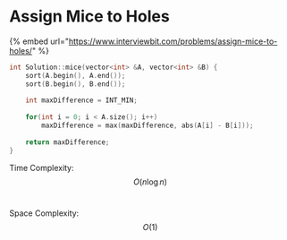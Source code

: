 # Assign Mice to Holes

{% embed url="https://www.interviewbit.com/problems/assign-mice-to-holes/" %}

```cpp
int Solution::mice(vector<int> &A, vector<int> &B) {
    sort(A.begin(), A.end());
    sort(B.begin(), B.end());
    
    int maxDifference = INT_MIN;
    
    for(int i = 0; i < A.size(); i++)
        maxDifference = max(maxDifference, abs(A[i] - B[i]));
        
    return maxDifference;
}
```

Time Complexity: $$O(n\log n)$$​

Space Complexity: $$O(1)$$​

